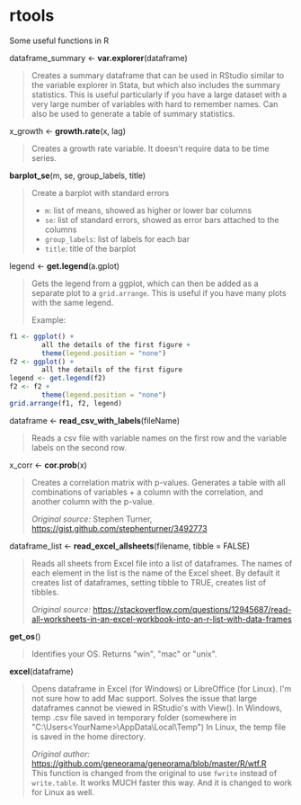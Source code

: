 # rtools
Some useful functions in R

dataframe_summary <- **var.explorer**(dataframe)

> Creates a summary dataframe that can be used in RStudio similar to the variable explorer in Stata, but which also includes the summary statistics. This is useful particularly if you have a large dataset with a very large number of variables with hard to remember names. Can also be used to generate a table of summary statistics.

x_growth <- **growth.rate**(x, lag)

> Creates a growth rate variable. It doesn't require data to be time series.

**barplot_se**(m, se, group_labels, title) 

> Create a barplot with standard errors  
> 
> - `m`: list of means, showed as higher or lower bar columns  
> - `se`: list of standard errors, showed as error bars attached to the columns  
> - `group_labels`: list of labels for each bar  
> - `title`: title of the barplot  

legend <- **get.legend**(a.gplot)

> Gets the legend from a ggplot, which can then be added as a separate plot to a `grid.arrange`. This is useful if you have many plots with the same legend.
>
> Example:

```r
f1 <- ggplot() + 
        all the details of the first figure +
        theme(legend.position = "none")
f2 <- ggplot() + 
        all the details of the first figure
legend <- get.legend(f2)
f2 <- f2 +
        theme(legend.position = "none")
grid.arrange(f1, f2, legend)
```

dataframe <- **read_csv_with_labels**(fileName)

> Reads a csv file with variable names on the first row and the variable labels on the second row.

x_corr <- **cor.prob**(x)

> Creates a correlation matrix with p-values. Generates a table with all combinations of variables + a column with the correlation, and another column with the p-value. 
>
> _Original source:_ Stephen Turner, https://gist.github.com/stephenturner/3492773

dataframe_list <- **read_excel_allsheets**(filename, tibble = FALSE)

> Reads all sheets from Excel file into a list of dataframes. The names of each element in the list is the name of the Excel sheet. By default it creates list of dataframes, setting tibble to TRUE, creates list of tibbles.
>
> _Original source:_ https://stackoverflow.com/questions/12945687/read-all-worksheets-in-an-excel-workbook-into-an-r-list-with-data-frames


**get_os**()

> Identifies your OS. Returns "win", "mac" or "unix".

**excel**(dataframe)

> Opens dataframe in Excel (for Windows) or LibreOffice (for Linux). I'm not sure how to add Mac support. 
> Solves the issue that large dataframes cannot be viewed in RStudio's with View().
> In Windows, temp .csv file saved in temporary folder (somewhere in "C:\Users\<YourName>\AppData\Local\Temp")
> In Linux, the temp file is saved in the home directory.
>
> _Original author:_ https://github.com/geneorama/geneorama/blob/master/R/wtf.R   
> This function is changed from the original to use `fwrite` instead of `write.table`. It works MUCH faster this way. And it is changed to work for Linux as well.

